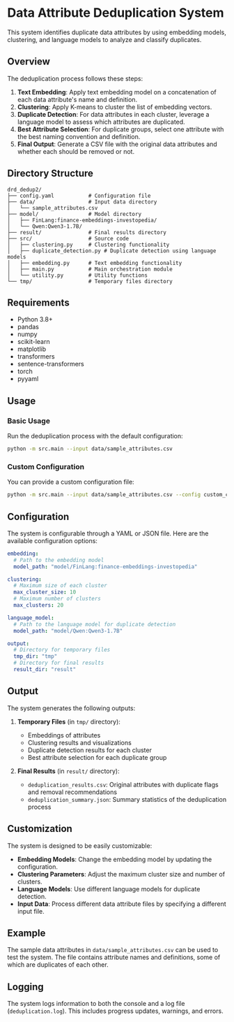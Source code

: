 # Data Attribute Deduplication System

This system identifies duplicate data attributes by using embedding models, clustering, and language models to analyze and classify duplicates.

## Overview

The deduplication process follows these steps:

1. **Text Embedding**: Apply text embedding model on a concatenation of each data attribute's name and definition.
2. **Clustering**: Apply K-means to cluster the list of embedding vectors.
3. **Duplicate Detection**: For data attributes in each cluster, leverage a language model to assess which attributes are duplicated.
4. **Best Attribute Selection**: For duplicate groups, select one attribute with the best naming convention and definition.
5. **Final Output**: Generate a CSV file with the original data attributes and whether each should be removed or not.

## Directory Structure

```
drd_dedup2/
├── config.yaml           # Configuration file
├── data/                 # Input data directory
│   └── sample_attributes.csv
├── model/                # Model directory
│   ├── FinLang:finance-embeddings-investopedia/
│   └── Qwen:Qwen3-1.7B/
├── result/               # Final results directory
├── src/                  # Source code
│   ├── clustering.py     # Clustering functionality
│   ├── duplicate_detection.py # Duplicate detection using language models
│   ├── embedding.py      # Text embedding functionality
│   ├── main.py           # Main orchestration module
│   └── utility.py        # Utility functions
└── tmp/                  # Temporary files directory
```

## Requirements

- Python 3.8+
- pandas
- numpy
- scikit-learn
- matplotlib
- transformers
- sentence-transformers
- torch
- pyyaml

## Usage

### Basic Usage

Run the deduplication process with the default configuration:

```bash
python -m src.main --input data/sample_attributes.csv
```

### Custom Configuration

You can provide a custom configuration file:

```bash
python -m src.main --input data/sample_attributes.csv --config custom_config.yaml
```

## Configuration

The system is configurable through a YAML or JSON file. Here are the available configuration options:

```yaml
embedding:
  # Path to the embedding model
  model_path: "model/FinLang:finance-embeddings-investopedia"

clustering:
  # Maximum size of each cluster
  max_cluster_size: 10
  # Maximum number of clusters
  max_clusters: 20

language_model:
  # Path to the language model for duplicate detection
  model_path: "model/Qwen:Qwen3-1.7B"

output:
  # Directory for temporary files
  tmp_dir: "tmp"
  # Directory for final results
  result_dir: "result"
```

## Output

The system generates the following outputs:

1. **Temporary Files** (in `tmp/` directory):
   - Embeddings of attributes
   - Clustering results and visualizations
   - Duplicate detection results for each cluster
   - Best attribute selection for each duplicate group

2. **Final Results** (in `result/` directory):
   - `deduplication_results.csv`: Original attributes with duplicate flags and removal recommendations
   - `deduplication_summary.json`: Summary statistics of the deduplication process

## Customization

The system is designed to be easily customizable:

- **Embedding Models**: Change the embedding model by updating the configuration.
- **Clustering Parameters**: Adjust the maximum cluster size and number of clusters.
- **Language Models**: Use different language models for duplicate detection.
- **Input Data**: Process different data attribute files by specifying a different input file.

## Example

The sample data attributes in `data/sample_attributes.csv` can be used to test the system. The file contains attribute names and definitions, some of which are duplicates of each other.

## Logging

The system logs information to both the console and a log file (`deduplication.log`). This includes progress updates, warnings, and errors.
